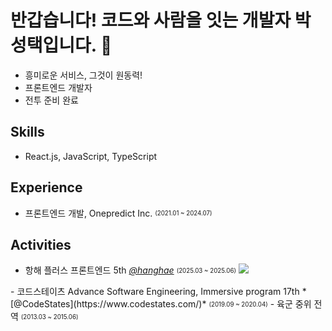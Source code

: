 # 반갑습니다! 코드와 사람을 잇는 개발자 박성택입니다. 👋

- 흥미로운 서비스, 그것이 원동력!
- 프론트엔드 개발자
- 전투 준비 완료

## Skills

- React.js, JavaScript, TypeScript

## Experience

- 프론트엔드 개발, Onepredict Inc. <sub><sup>(2021.01 ~ 2024.07)</sup></sub>

## Activities

- 항해 플러스 프론트엔드 5th *[@hanghae](https://hanghae99.spartacodingclub.kr/plus/fe)* <sub><sup>(2025.03 ~ 2025.06)</sup></sub> <a href="https://hhpluscertificateofcompletion.oopy.io/">
  <img src="https://static.spartacodingclub.kr/hanghae99/plus/completion/badge_black.svg" />
</a>
- 코드스테이츠 Advance Software Engineering, Immersive program 17th *[@CodeStates](https://www.codestates.com/)* <sub><sup>(2019.09 ~ 2020.04)</sup></sub>
- 육군 중위 전역  <sub><sup>(2013.03 ~ 2015.06)</sup></sub>

<!--
**stoic-park/stoic-park** is a ✨ _special_ ✨ repository because its `README.md` (this file) appears on your GitHub profile.

Here are some ideas to get you started:

- 🔭 I’m currently working on ...
- 🌱 I’m currently learning ...
- 👯 I’m looking to collaborate on ...
- 🤔 I’m looking for help with ...
- 💬 Ask me about ...
- 📫 How to reach me: ...
- 😄 Pronouns: ...
- ⚡ Fun fact: ...
-->


